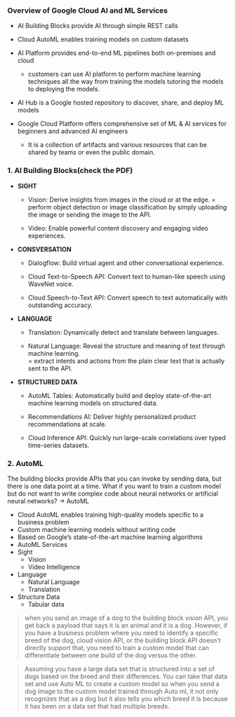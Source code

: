 ### Overview of Google Cloud AI and ML Services
- AI Building Blocks provide AI through simple REST calls  

- Cloud AutoML enables training models on custom datasets    

- AI Platform provides end-to-end ML pipelines both on-premises and cloud  
  + customers can use AI platform to perform machine learning techniques all the way from training the models tutoring the models to deploying the models.  

- AI Hub is a Google hosted repository to discover, share, and deploy ML models  

- Google Cloud Platform offers comprehensive set of ML & AI services for beginners and advanced AI engineers
  + It is a collection of artifacts and various resources that can be shared by teams or even the public domain.  

### 1. AI Building Blocks(check the PDF)
- **SIGHT**  
  + Vision: Derive insights from images in the cloud or at the edge.
      = perform object detection or image classification by simply uploading the image or sending the image to the API.

  + Video: Enable powerful content discovery and engaging video experiences.  

- **CONSVERSATION**
  + Dialogflow: Build virtual agent and other conversational experience.    

  + Cloud Text-to-Speech API: Convert text to human-like speech using WaveNet voice.    

  + Cloud Speech-to-Text API: Convert speech to text automatically with outstanding accuracy.  

- **LANGUAGE**
  + Translation: Dynamically detect and translate between languages.

  + Natural Language: Reveal the structure and meaning of text through machine learning.    
    = extract intents and actions from the plain clear text that is actually sent to the API.  

- **STRUCTURED DATA**
  + AutoML Tables: Automatically build and deploy state-of-the-art machine learning models on structured data.  

  + Recommendations AI: Deliver highly personalized product recommendations at scale.  

  + Cloud Inference API: Quickly run large-scale correlations over typed time-series datasets.  

### 2. AutoML
The building blocks provide APIs that you can invoke by sending data, but there is one data point at a time. What if you want to train a custom model but do not want to write complex code about neural networks or artificial neural networks? -> AutoML

- Cloud AutoML enables training high-quality models specific to a business problem  
- Custom machine learning models without writing code  
- Based on Google’s state-of-the-art machine learning algorithms  
- AutoML Services  
- Sight  
  + Vision  
  + Video Intelligence   
- Language  
  + Natural Language  
  + Translation  
- Structure Data  
  + Tabular data  


> when you send an image of a dog to the building block vision API, you get back a payload that says it is an animal and it is a dog. However, if you have a business problem where you need to identify a specific breed of the dog, cloud vision API, or the building block API doesn't directly support that, you need to train a custom model that can differentiate between one build of the dog versus the other.

> Assuming you have a large data set that is structured into a set of dogs based on the breed and their differences. You can take that data set and use Auto ML to create a custom model so when you send a dog image to the custom model trained through Auto ml, it not only recognizes that as a dog but it also tells you which breed it is because it has been on a data set that had multiple breeds.

